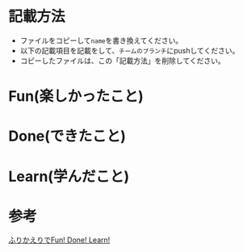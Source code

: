 # 記載方法
* ファイルをコピーして`name`を書き換えてください。
* 以下の記載項目を記載をして、`チームのブランチ`にpushしてください。
* コピーしたファイルは、この「記載方法」を削除してください。

# Fun(楽しかったこと)

# Done(できたこと)

# Learn(学んだこと)

# 参考
[ふりかえりでFun! Done! Learn!](https://www.ogis-ri.co.jp/otc/hiroba/others/ActivityPocket/FunDoneLearn.html)
